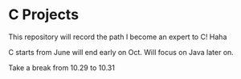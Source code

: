 # C Projects
This repository will record the path I become an expert to C!
Haha



C starts from June will end early on Oct. 
Will focus on Java later on.

Take a break from 10.29 to 10.31
